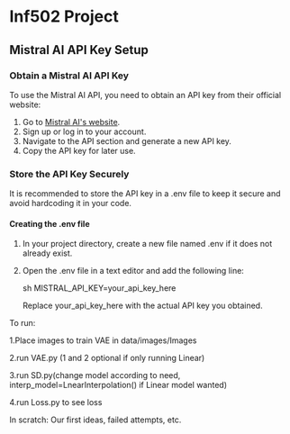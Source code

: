 # Inf502 Project

## Mistral AI API Key Setup

### Obtain a Mistral AI API Key
To use the Mistral AI API, you need to obtain an API key from their official website:

1. Go to [Mistral AI's website](https://mistral.ai/).
2. Sign up or log in to your account.
3. Navigate to the API section and generate a new API key.
4. Copy the API key for later use.

### Store the API Key Securely
It is recommended to store the API key in a .env file to keep it secure and avoid hardcoding it in your code.

#### Creating the .env file

1. In your project directory, create a new file named .env if it does not already exist.
2. Open the .env file in a text editor and add the following line:

   sh
   MISTRAL_API_KEY=your_api_key_here

   Replace your_api_key_here with the actual API key you obtained.

To run:

1.Place images to train VAE in data/images/Images

2.run VAE.py (1 and 2 optional if only running Linear)

3.run SD.py(change model according to need, interp_model=LnearInterpolation() if Linear model wanted)

4.run Loss.py to see loss

In scratch: Our first ideas, failed attempts, etc.